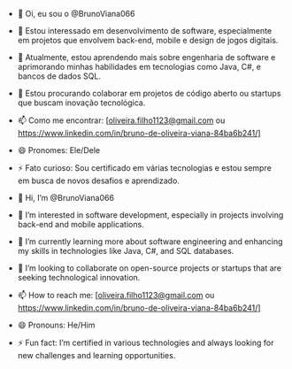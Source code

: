 - 👋 Oi, eu sou o @BrunoViana066
- 👀 Estou interessado em desenvolvimento de software, especialmente em projetos que envolvem back-end, mobile e design de jogos digitais.
- 🌱 Atualmente, estou aprendendo mais sobre engenharia de software e aprimorando minhas habilidades em tecnologias como Java, C#, e bancos de dados SQL.
- 💞️ Estou procurando colaborar em projetos de código aberto ou startups que buscam inovação tecnológica.
- 📫 Como me encontrar: [oliveira.filho1123@gmail.com ou https://www.linkedin.com/in/bruno-de-oliveira-viana-84ba6b241/]
- 😄 Pronomes: Ele/Dele
- ⚡ Fato curioso: Sou certificado em várias tecnologias e estou sempre em busca de novos desafios e aprendizado.

- 👋 Hi, I’m @BrunoViana066
- 👀 I’m interested in software development, especially in projects involving back-end and mobile applications.
- 🌱 I’m currently learning more about software engineering and enhancing my skills in technologies like Java, C#, and SQL databases.
- 💞️ I’m looking to collaborate on open-source projects or startups that are seeking technological innovation.
- 📫 How to reach me: [oliveira.filho1123@gmail.com ou https://www.linkedin.com/in/bruno-de-oliveira-viana-84ba6b241/]
- 😄 Pronouns: He/Him
- ⚡ Fun fact: I’m certified in various technologies and always looking for new challenges and learning opportunities.

